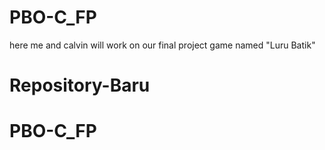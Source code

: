 # PBO-C_FP
here me and calvin will work on our final project game named "Luru Batik"
# Repository-Baru
# PBO-C_FP
